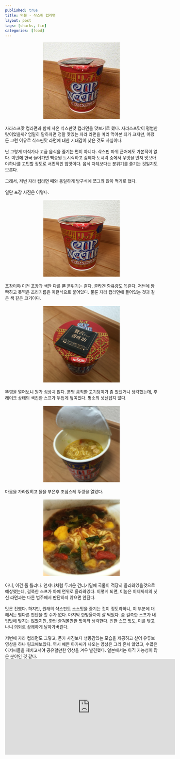 ```yaml
---
published: true
title: 먹블 - 샥스핀 컵라면
layout: post
tags: [sharks, fin]
categories: [food]
---
```

<div style="text-align:center;"><img src="/img/IMG_0320.jpg" width="50%" /></div>
<br />
자라스프맛 컵라면과 함께 사온 샥스핀맛 컵라면을 맛보기로 했다. 자라스프맛이 평범한 탓이었을까? 엄밀히 말하자면 정말 맛있는 자라 라면을 미리 먹어본 죄가 크지만, 어쨌든 그런 이유로 샥스핀맛 라면에 대한 기대감이 낮은 것도 사실이다.<br />
<br />
난 그렇게 미식가나 고급 음식을 즐기는 편이 아니다. 샥스핀 따위 근처에도 가본적이 없다. 이번에 한국 들어가면 백종원 도시락하고 김혜자 도시락 중에서 무엇을 먼저 맛보아야하나를 고민할 정도로 서민적인 입맛이다. 음식 자체보다는 분위기를 즐기는 것일지도 모른다.<br />
<br />
그래서, 저번 자라 컵라면 때와 동일하게 방구석에 쪼그려 앉아 먹기로 했다.<br />
<br />
일단 포장 사진은 이렇다.<br />
<br />
<div style="text-align:center;"><img src="/img/IMG_0315.jpg" width="50%" /></div>
<br />
포장이야 이전 포장과 색만 다를 뿐 분위기는 같다. 콜라겐 함유량도 똑같다. 저번에 깜빡하고 못찍은 조리기름은 이런식으로 붙어있다. 물론 자라 컵라면에 들어있는 것과 같은 색 같은 크기이다.<br />
<br />
<div style="text-align:center;"><img src="/img/IMG_0316.jpg" width="50%" /></div>
<br />
뚜껑을 열어보니 뭔가 심상치 않다. 분명 큼직한 고기덩이가 좀 있겠거니 생각했는데, 후레이크 상태의 색진한 스프가 두껍게 덮여있다. 평소의 닛신답지 않다.<br />
<br />
<div style="text-align:center;"><img src="/img/IMG_0288.jpg" width="50%" /></div>
<br />
마음을 가라앉히고 물을 부은후 조심스레 뚜껑을 열었다.<br />
<br />
<div style="text-align:center;"><img src="/img/IMG_0319.jpg" width="50%" /></div>
<br />
아니, 이건 좀 틀리다. 언제나처럼 두꺼운 건더기밑에 국물이 적당히 올라와있을것으로 예상했는데, 걸쭉한 스프가 아예 면위로 올라와있다. 이렇게 되면, 이놈은 이제까지의 닛신 라면과는 다른 범주에서 판단하지 않으면 안된다.<br />
<br />
맛은 진했다. 하지만, 원래의 샥스핀도 소스맛을 즐기는 것이 정도라하니, 이 부분에 대해서는 별다른 판단을 할 수가 없다. 마지막 한방울까지 잘 먹었다. 좀 걸쭉한 스프가 내 입맛에 맞지는 않았지만, 한번 즐겨볼만한 맛이라 생각한다. 진한 스프 맛도, 이를 닦고 나니 의외로 상쾌하게 날아가버린다.<br />
<br />
저번에 자라 컵라면도 그렇고, 폰카 사진보다 생동감있는 모습을 제공하고 싶어 유튜브 영상을 하나 링크해보았다. 역시 예쁜 아가씨가 나오는 영상은 그리 흔치 않았고, 수많은 아저씨들을 제치고서야 공유할만한 영상을 겨우 발견했다. 일본에서는 아직 가능성이 많은 분야인 것 같다.<br />
<div style="text-align:center;">
<iframe width="560" height="315" src="https://www.youtube.com/embed/EGhzbvyxANg" frameborder="0" allowfullscreen=""></iframe>
</div>
